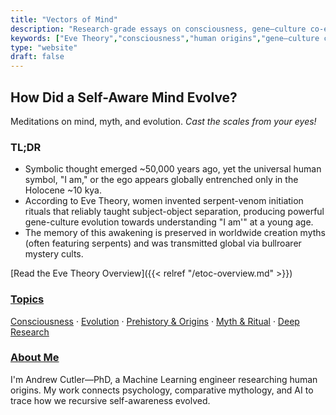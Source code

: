 ```yaml
---
title: "Vectors of Mind"
description: "Research-grade essays on consciousness, gene–culture co-evolution, and the Eve Theory."
keywords: ["Eve Theory","consciousness","human origins","gene–culture co-evolution","psychometrics"]
type: "website"
draft: false
---
```


## How Did a Self-Aware Mind Evolve? 
Meditations on mind, myth, and evolution. *Cast the scales from your eyes!*

### TL;DR

*   Symbolic thought emerged ~50,000 years ago, yet the universal human symbol, "I am," or the ego appears globally entrenched only in the Holocene ~10 kya.
*   According to Eve Theory, women invented serpent-venom initiation rituals that reliably taught subject-object separation, producing powerful gene-culture evolution towards understanding "I am'" at a young age. 
*   The memory of this awakening is preserved in worldwide creation myths (often featuring serpents) and was transmitted global via bullroarer mystery cults.

[Read the Eve Theory Overview]({{< relref "/etoc-overview.md" >}}) <!-- CTA -->

### [Topics](/topics/)
[Consciousness](/tags/consciousness/) · [Evolution](/tags/evolution/) · [Prehistory & Origins](/tags/prehistory/) · [Myth & Ritual](/tags/mythology/) · [Deep Research](/tags/deep-research/)

### [About Me](/about/) 
I'm Andrew Cutler—PhD, a Machine Learning engineer researching human origins. 
My work connects psychology, comparative mythology, and AI to trace how we recursive self-awareness evolved.
